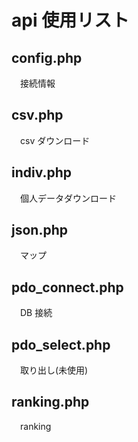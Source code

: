 # api 使用リスト

## config.php

&emsp;接続情報

## csv.php

&emsp;csv ダウンロード

## indiv.php

&emsp;個人データダウンロード

## json.php

&emsp;マップ

## pdo_connect.php

&emsp;DB 接続

## pdo_select.php

&emsp;取り出し(未使用)

## ranking.php

&emsp;ranking
